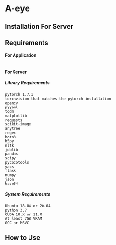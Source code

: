 # A-eye

## Installation For Server
 
## Requirements
#### For Application
```

```

#### For Server
##### Library Requirements
```
pytorch 1.7.1
torchvision that matches the pytorch installation
opencv
pyyaml
tqdm
matplotlib
requests
scikit-image
anytree
regex
boto3
h5py
nltk
joblib
pandas
scipy
pycocotools
yacs
flask
numpy
json
base64
```

##### System Requirements
```
Ubuntu 18.04 or 20.04
python 3.7
CUDA 10.X or 11.X
At least 7GB VRAM
GCC or MSVC
```

## How to Use
```

```
